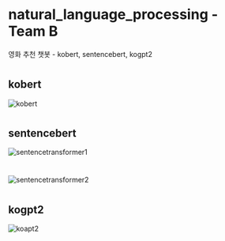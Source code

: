 # natural_language_processing - Team B
영화 추천 챗봇 - kobert, sentencebert, kogpt2
#
## kobert
![kobert](https://user-images.githubusercontent.com/111942655/216751418-b9676411-e3df-4878-bc90-7af6055c7966.png)
#
## sentencebert
![sentencetransformer1](https://user-images.githubusercontent.com/111942655/216751419-06239016-b56b-4f5f-b873-265aa3e01d45.png)
#
![sentencetransformer2](https://user-images.githubusercontent.com/111942655/216751415-058672ec-8f66-4d65-bc9a-7a5da2b0f71d.png)
#
## kogpt2
![koapt2](https://user-images.githubusercontent.com/111942655/216751416-595f3b8e-05ac-44fe-95ec-26471d32a400.png)

